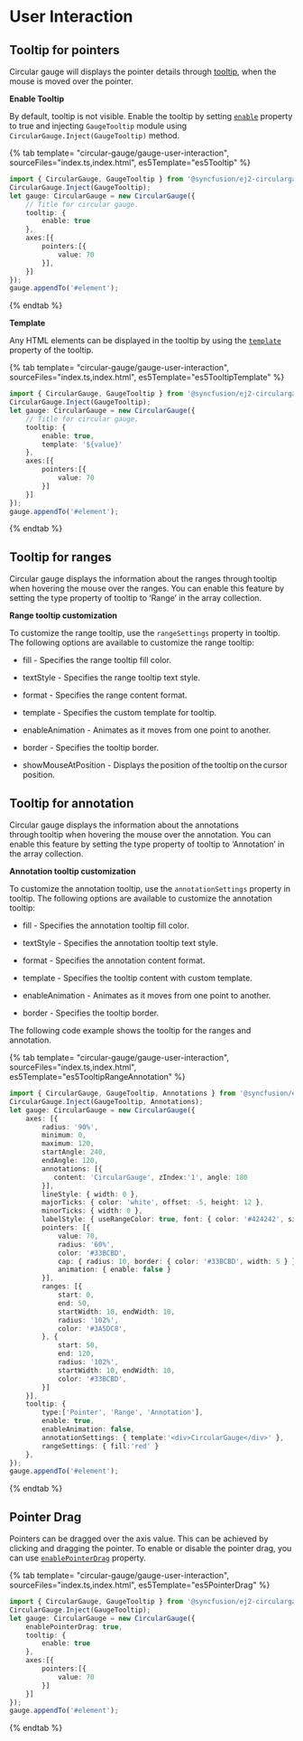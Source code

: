 
# User Interaction

## Tooltip for pointers

Circular gauge will displays the pointer details through [tooltip](../api/circular-gauge/tooltipSettings),
when the mouse is moved over the pointer.

<!-- markdownlint-disable MD036 -->

**Enable Tooltip**

By default, tooltip is not visible. Enable the tooltip by setting
[`enable`](../api/circular-gauge/tooltipSettings#enable-boolean) property to true and injecting `GaugeTooltip` module using `CircularGauge.Inject(GaugeTooltip)` method.

{% tab template= "circular-gauge/gauge-user-interaction", sourceFiles="index.ts,index.html", es5Template="es5Tooltip" %}

```typescript
import { CircularGauge, GaugeTooltip } from '@syncfusion/ej2-circulargauge';
CircularGauge.Inject(GaugeTooltip);
let gauge: CircularGauge = new CircularGauge({
    // Title for circular gauge.
    tooltip: {
        enable: true
    },
    axes:[{
        pointers:[{
            value: 70
        }],
    }]
});
gauge.appendTo('#element');

```

{% endtab %}

**Template**

Any HTML elements can be displayed in the tooltip by using the
[`template`](../api/circular-gauge/tooltipSettings#template-string) property of the tooltip.

{% tab template= "circular-gauge/gauge-user-interaction", sourceFiles="index.ts,index.html", es5Template="es5TooltipTemplate" %}

```typescript
import { CircularGauge, GaugeTooltip } from '@syncfusion/ej2-circulargauge';
CircularGauge.Inject(GaugeTooltip);
let gauge: CircularGauge = new CircularGauge({
    // Title for circular gauge.
    tooltip: {
        enable: true,
        template: '${value}'
    },
    axes:[{
        pointers:[{
            value: 70
        }]
    }]
});
gauge.appendTo('#element');

```

{% endtab %}

<!-- markdownlint-disable MD036 -->

## Tooltip for ranges

Circular gauge displays the information about the ranges through tooltip when hovering the mouse over the ranges. You can enable this feature by setting the type property of tooltip to ‘Range’ in the array collection.

**Range tooltip customization**

To customize the range tooltip, use the `rangeSettings` property in tooltip. The following options are available to customize the range tooltip:

* fill - Specifies the range tooltip fill color.

* textStyle - Specifies the range tooltip text style.

* format - Specifies the range content format.

* template - Specifies the custom template for tooltip.

* enableAnimation - Animates as it moves from one point to another.

* border - Specifies the tooltip border.

* showMouseAtPosition - Displays the position of the tooltip on the cursor position.

## Tooltip for annotation

Circular gauge displays the information about the annotations through tooltip when hovering the mouse over the annotation. You can enable this feature by setting the type property of tooltip to ‘Annotation’ in the array collection.

**Annotation tooltip customization**

To customize the annotation tooltip, use the `annotationSettings` property in tooltip. The following options are available to customize the annotation tooltip:

* fill - Specifies the annotation tooltip fill color.

* textStyle - Specifies the annotation tooltip text style.

* format - Specifies the annotation content format.

* template - Specifies the tooltip content with custom template.

* enableAnimation - Animates as it moves from one point to another.

* border - Specifies the tooltip border.

The following code example shows the tooltip for the ranges and annotation.

{% tab template= "circular-gauge/gauge-user-interaction", sourceFiles="index.ts,index.html", es5Template="es5TooltipRangeAnnotation" %}

```typescript
import { CircularGauge, GaugeTooltip, Annotations } from '@syncfusion/ej2-circulargauge';
CircularGauge.Inject(GaugeTooltip, Annotations);
let gauge: CircularGauge = new CircularGauge({
    axes: [{
        radius: '90%',
        minimum: 0,
        maximum: 120,
        startAngle: 240,
        endAngle: 120,
        annotations: [{
           content: 'CircularGauge', zIndex:'1', angle: 180
        }],
        lineStyle: { width: 0 },
        majorTicks: { color: 'white', offset: -5, height: 12 },
        minorTicks: { width: 0 },
        labelStyle: { useRangeColor: true, font: { color: '#424242', size: '13px', fontFamily: 'Roboto' } },
        pointers: [{
            value: 70,
            radius: '60%',
            color: '#33BCBD',
            cap: { radius: 10, border: { color: '#33BCBD', width: 5 } },
            animation: { enable: false }
        }],
        ranges: [{
            start: 0,
            end: 50,
            startWidth: 10, endWidth: 10,
            radius: '102%',
            color: '#3A5DC8',
        }, {
            start: 50,
            end: 120,
            radius: '102%',
            startWidth: 10, endWidth: 10,
            color: '#33BCBD',
        }]
    }],
    tooltip: {
        type:['Pointer', 'Range', 'Annotation'],
        enable: true,
        enableAnimation: false,
        annotationSettings: { template:'<div>CircularGauge</div>' },
        rangeSettings: { fill:'red' }
    },
});
gauge.appendTo('#element');

```

{% endtab %}

## Pointer Drag

Pointers can be dragged over the axis value. This can be achieved by clicking and dragging the pointer. To enable or disable the pointer drag, you can use
[`enablePointerDrag`](../api/circular-gauge#enablepointerdrag-boolean) property.

{% tab template= "circular-gauge/gauge-user-interaction", sourceFiles="index.ts,index.html", es5Template="es5PointerDrag" %}

```typescript
import { CircularGauge, GaugeTooltip } from '@syncfusion/ej2-circulargauge';
CircularGauge.Inject(GaugeTooltip);
let gauge: CircularGauge = new CircularGauge({
    enablePointerDrag: true,
    tooltip: {
        enable: true
    },
    axes:[{
        pointers:[{
            value: 70
        }]
    }]
});
gauge.appendTo('#element');

```

{% endtab %}